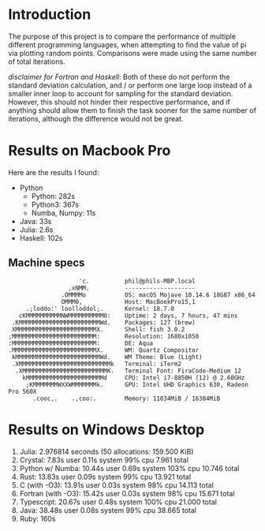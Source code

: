 # Introduction

The purpose of this project is to compare the performance of multiple different programming languages, when attempting to find the value of pi via plotting random points. Comparisons were made using the same number of total iterations.

*disclaimer for Fortran and Haskell*: Both of these do not perform the standard deviation calculation, and / or perform one large loop instead of a smaller inner loop to account for sampling for the standard deviation. However, this should not hinder their respective performance, and if anything should allow them to finish the task sooner for the same number of iterations, although the difference would not be great.

# Results on Macbook Pro
Here are the results I found:

- Python
    - Python: 282s
    - Python3: 367s
    - Numba, Numpy: 11s
- Java: 33s
- Julia: 2.6s
- Haskell: 102s

## Machine specs
```
                    'c.          phil@phils-MBP.local
                 ,xNMM.          --------------------
               .OMMMMo           OS: macOS Mojave 10.14.6 18G87 x86_64
               OMMM0,            Host: MacBookPro15,1
     .;loddo:' loolloddol;.      Kernel: 18.7.0
   cKMMMMMMMMMMNWMMMMMMMMMM0:    Uptime: 2 days, 7 hours, 47 mins
 .KMMMMMMMMMMMMMMMMMMMMMMMWd.    Packages: 127 (brew)
 XMMMMMMMMMMMMMMMMMMMMMMMX.      Shell: fish 3.0.2
;MMMMMMMMMMMMMMMMMMMMMMMM:       Resolution: 1680x1050
:MMMMMMMMMMMMMMMMMMMMMMMM:       DE: Aqua
.MMMMMMMMMMMMMMMMMMMMMMMMX.      WM: Quartz Compositor
 kMMMMMMMMMMMMMMMMMMMMMMMMWd.    WM Theme: Blue (Light)
 .XMMMMMMMMMMMMMMMMMMMMMMMMMMk   Terminal: iTerm2
  .XMMMMMMMMMMMMMMMMMMMMMMMMK.   Terminal Font: FiraCode-Medium 12
    kMMMMMMMMMMMMMMMMMMMMMMd     CPU: Intel i7-8850H (12) @ 2.60GHz
     ;KMMMMMMMWXXWMMMMMMMk.      GPU: Intel UHD Graphics 630, Radeon Pro 560X
       .cooc,.    .,coo:.        Memory: 11034MiB / 16384MiB
```

# Results on Windows Desktop

1. Julia: 2.976814 seconds (50 allocations: 159.500 KiB)
2. Crystal: 7.83s user 0.11s system 99% cpu 7.961 total
3. Python w/ Numba: 10.44s user 0.69s system 103% cpu 10.746 total
4. Rust: 13.83s user 0.09s system 99% cpu 13.921 total
5. C (with -O3): 13.91s user 0.03s system 98% cpu 14.113 total
6. Fortran (with -O3): 15.42s user 0.03s system 98% cpu 15.671 total
7. Typescript: 20.67s user 0.48s system 100% cpu 21.000 total
8. Java: 38.48s user 0.08s system 99% cpu 38.665 total
9. Ruby: 160s
